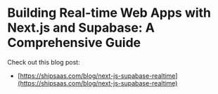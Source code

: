 # Building Real-time Web Apps with Next.js and Supabase: A Comprehensive Guide

Check out this blog post:

- [https://shipsaas.com/blog/next-js-supabase-realtime](https://shipsaas.com/blog/next-js-supabase-realtime)
